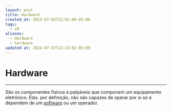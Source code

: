 ```yaml
---
layout: post
title: Hardware
created_at: 2024-07-02T12:01:00-03:00
tags:
  - v0
aliases:
  - Hardware
  - hardware
updated at: 2024-07-07T22:23:02-03:00
---
```

# Hardware
---

São os componentes físicos e palpáveis que componem um equipamento eletrônico. Elas. por definição, não são capazes de operar por si só e dependem de um [software](api/2024/07/2024-07-02-Software.md) ou um operador.